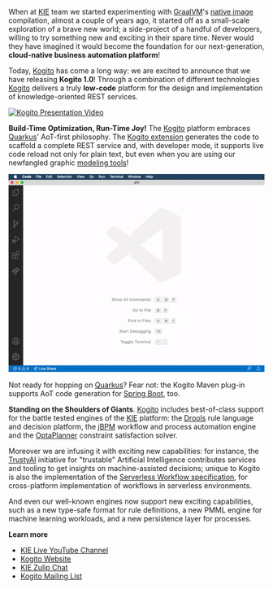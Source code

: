 When at [KIE][kie] team we started experimenting with [GraalVM]'s [native image][ni] 
compilation,  almost a couple of years ago, it started off as a small-scale exploration of a  brave new world; a side-project of a handful of developers, willing to try
something new and exciting in their spare time. Never would they have imagined it would 
become the  foundation for our next-generation, **cloud-native business automation platform**!

Today, [Kogito][kgt] has come a long way: we are excited to announce that we have
releasing **Kogito 1.0**! Through a combination of different technologies [Kogito][kgt] delivers a truly **low-code** platform for the design and implementation of knowledge-oriented REST services. 

[![Kogito Presentation Video](https://img.youtube.com/vi/2Ci_WcYtLrU/0.jpg)](https://www.youtube.com/watch?v=2Ci_WcYtLrU)

**Build-Time Optimization, Run-Time Joy!**
The [Kogito][kgt] platform embraces [Quarkus][qks]' AoT-first philosophy. The [Kogito extension][qex] generates the code to scaffold a complete REST service and, with developer mode, it supports live code reload not only for plain text, but even when you are using our newfangled graphic [modeling tools][kmd]!

![BPMN](https://raw.githubusercontent.com/kiegroup/kie-tooling-store/master/gifs/bpmn.gif)

Not ready for hopping on [Quarkus][qks]? Fear not: the Kogito Maven plug-in supports AoT code generation for [Spring Boot][spb], too.

**Standing on the Shoulders of Giants**. [Kogito][kgt] includes best-of-class support for the battle tested engines of
the [KIE][kie] platform: the [Drools][drl] rule language and decision platform, 
the [jBPM][jbpm] workflow and process automation engine and the [OptaPlanner][opt]
constraint satisfaction solver. 

Moreover we are infusing it with exciting new capabilities:
for instance, the [TrustyAI][tai] initiative for "trustable" Artificial Intelligence contributes services and tooling to get insights on machine-assisted decisions;
unique to Kogito is also the implementation of the [Serverless Workflow specification][sws], for cross-platform implementation of workflows in serverless environments. 

And even our well-known engines now support new exciting capabilities, such as a new type-safe format for rule definitions, a new PMML engine for machine learning workloads, and a new persistence layer for processes.


**Learn more**

- [KIE Live YouTube Channel][kielive]
- [Kogito Website][kgt]
- [KIE Zulip Chat][zlp]
- [Kogito Mailing List][kml]

[graalvm]: https://www.graalvm.org/
[ni]:  https://www.graalvm.org/reference-manual/native-image/
[kgt]: https://kogito.kie.org
[qex]: https://code.quarkus.io/
[qks]: https://quarkus.io
[kmd]: https://marketplace.visualstudio.com/items?itemName=kie-group.vscode-extension-kogito-bundle
[kol]: https://kiegroup.github.io/kogito-online/#/
[spb]: https://spring.io/projects/spring-boot
[kie]: http://kie.org
[drl]: http://www.drools.org/
[jbpm]: http://www.jbpm.org/
[opt]: http://www.optaplanner.org/
[tai]: https://blog.kie.org/2020/06/trusty-ai-introduction.html
[sws]: https://serverlessworkflow.io/
[kielive]: https://www.youtube.com/playlist?list=PLo3ZScdD9hW4S94iT3ZgOWm8asSHuMDYn
[zlp]: https://kie.zulipchat.com
[kml]: https://groups.google.com/forum/#!msgid/kogito-development/
